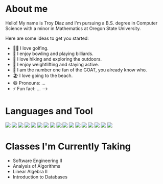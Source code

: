 # About me
Hello! My name is Troy Diaz and I'm pursuing a B.S. degree in Computer Science with a minor in Mathematics at Oregon State University. 

Here are some ideas to get you started:

- 🏌️‍♂️ I love golfing.
- 🎳 I enjoy bowling and playing billiards.
- 🥾 I love hiking and exploring the outdoors.
- 💪 I enjoy weightlifting and staying active.
- 🐐 I am the number one fan of the GOAT, you already know who.
- 🏖️ I love going to the beach.
- 😄 Pronouns: ...
- ⚡ Fun fact: ...
-->
# Languages and Tool

<p align="left">
  <img src="https://img.shields.io/badge/Python-3776AB?style=for-the-badge&logo=python&logoColor=white" />
  <img src="https://img.shields.io/badge/JavaScript-F7DF1E?style=for-the-badge&logo=javascript&logoColor=black" />
  <img src="https://img.shields.io/badge/SQL-4479A1?style=for-the-badge&logo=postgresql&logoColor=white" />
  <img src="https://img.shields.io/badge/C-00599C?style=for-the-badge&logo=c&logoColor=white" />
  <img src="https://img.shields.io/badge/C++-00599C?style=for-the-badge&logo=cplusplus&logoColor=white" />
  <img src="https://img.shields.io/badge/HTML5-E34F26?style=for-the-badge&logo=html5&logoColor=white" />
  <img src="https://img.shields.io/badge/CSS3-1572B6?style=for-the-badge&logo=css3&logoColor=white" />
  <img src="https://img.shields.io/badge/PyTorch-EE4C2C?style=for-the-badge&logo=pytorch&logoColor=white" />
  <img src="https://img.shields.io/badge/TensorFlow-FF6F00?style=for-the-badge&logo=tensorflow&logoColor=white" />
  <img src="https://img.shields.io/badge/Git-F05032?style=for-the-badge&logo=git&logoColor=white" />
  <img src="https://img.shields.io/badge/CLI-4EAA25?style=for-the-badge&logo=linux&logoColor=white" />
  <img src="https://img.shields.io/badge/PHP-777BB4?style=for-the-badge&logo=php&logoColor=white" />
  <img src="https://img.shields.io/badge/R-276DC3?style=for-the-badge&logo=r&logoColor=white" />
  <img src="https://img.shields.io/badge/Assembly-525252?style=for-the-badge&logoColor=white" />
  <img src="https://img.shields.io/badge/Valgrind-009480?style=for-the-badge&logoColor=white" />
  <img src="https://img.shields.io/badge/LaTeX-008080?style=for-the-badge&logo=latex&logoColor=white" />
  <img src="https://img.shields.io/badge/ArcGIS%20Pro-34A853?style=for-the-badge&logo=esri&logoColor=white" />
</p>

# Classes I'm Currently Taking

- Software Engineering II
- Analysis of Algorithms
- Linear Algebra II
- Introduction to Databases

